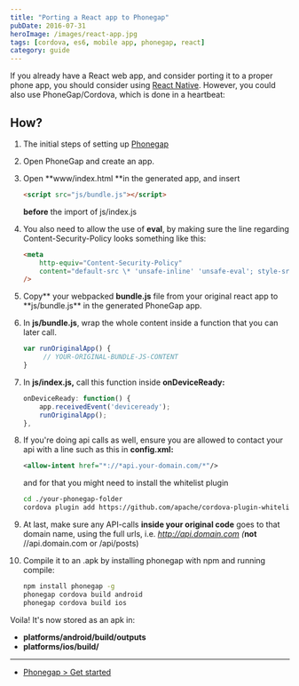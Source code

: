 ```yaml
---
title: "Porting a React app to Phonegap"
pubDate: 2016-07-31
heroImage: /images/react-app.jpg
tags: [cordova, es6, mobile app, phonegap, react]
category: guide
---
```


If you already have a React web app, and consider porting it to a proper phone app, you should consider using [React Native](https://facebook.github.io/react-native/). However, you could also use PhoneGap/Cordova, which is done in a heartbeat:

## How?

1.  The initial steps of setting up [Phonegap](http://phonegap.com/getstarted/)
2.  Open PhoneGap and create an app.
3.  Open **www/index.html **in the generated app, and insert

    ```html
    <script src="js/bundle.js"></script>
    ```

    **before** the import of js/index.js

4.  You also need to allow the use of **eval**, by making sure the line regarding Content-Security-Policy looks something like this:

    ```html
    <meta
    	http-equiv="Content-Security-Policy"
    	content="default-src \* 'unsafe-inline' 'unsafe-eval'; style-src 'self' 'unsafe-inline'; media-src \*"
    />
    ```

5.  Copy** your webpacked **bundle.js** file from your original react app to **js/bundle.js\*\* in the generated PhoneGap app.
6.  In **js/bundle.js**, wrap the whole content inside a function that you can later call.

    ```js
    var runOriginalApp() {
         // YOUR-ORIGINAL-BUNDLE-JS-CONTENT
    }
    ```

7.  In **js/index.js,** call this function inside **onDeviceReady:**

    ```js
    onDeviceReady: function() {
        app.receivedEvent('deviceready');
        runOriginalApp();
    },
    ```

8.  If you're doing api calls as well, ensure you are allowed to contact your api with a line such as this in **config.xml:**

    ```xml
    <allow-intent href="*://*api.your-domain.com/*"/>
    ```

    and for that you might need to install the whitelist plugin

    ```bash
    cd ./your-phonegap-folder
    cordova plugin add https://github.com/apache/cordova-plugin-whitelist.git
    ```

9.  At last, make sure any API-calls **inside your original code** goes to that domain name, using the full urls, i.e. _http://api.domain.com (_**not** //api.domain.com or /api/posts)
10. Compile it to an .apk by installing phonegap with npm and running compile:

    ```bash
    npm install phonegap -g 
    phonegap cordova build android
    phonegap cordova build ios
    ```

Voila! It's now stored as an apk in:

- **platforms/android/build/outputs**
- **platforms/ios/build/**

---

- [Phonegap > Get started](http://phonegap.com/getstarted/)
